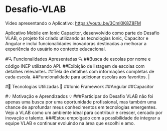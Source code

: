 # Desafio-VLAB

Video apresentando o Aplicativo:
https://youtu.be/3Cml0K8Z8FM

Aplicativo Mobile em Ionic Capacitor, desenvolvido como parte do Desafio VLAB, o projeto foi criado utilizando as tecnologias Ionic, Capacitor e Angular e 
inclui funcionalidades inovadoras destinadas a melhorar a experiência do usuário no contexto educacional.

#🔍 Funcionalidades Apresentadas 🔍
##Busca de escolas por nome e código INEP utilizando API. 
##Exibição de listagem de escolas com detalhes relevantes. 
##Tela de detalhes com informações completas de cada escola. 
##Funcionalidade para adicionar escolas aos favoritos. |

#🚀 Tecnologias Utilizadas 🚀
##Ionic Framework 
##Angular 
##Capacitor 

#💡 Motivação e Aprendizados 💡
###Participar do Desafio VLAB não foi apenas uma busca por uma oportunidade profissional, mas também uma chance de aprofundar meus conhecimentos em tecnologias emergentes. Vejo a VLAB como um ambiente ideal para contribuir e crescer, cercado por inovação e talento.
###Estou empolgado com a possibilidade de integrar a equipe VLAB e continuar evoluindo na área que escolhi e amo.
